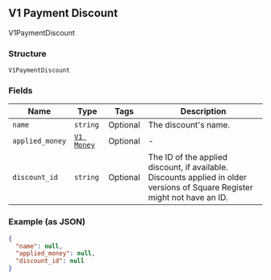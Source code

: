 ## V1 Payment Discount

V1PaymentDiscount

### Structure

`V1PaymentDiscount`

### Fields

| Name | Type | Tags | Description |
|  --- | --- | --- | --- |
| `name` | `string` | Optional | The discount's name. |
| `applied_money` | [`V1 Money`]($m/V1Money) | Optional | - |
| `discount_id` | `string` | Optional | The ID of the applied discount, if available. Discounts applied in older versions of Square Register might not have an ID. |

### Example (as JSON)

```json
{
  "name": null,
  "applied_money": null,
  "discount_id": null
}
```

